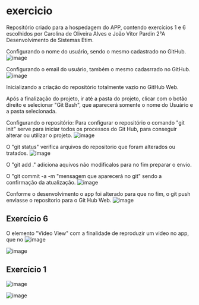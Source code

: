 # exercicio
Repositório criado para a hospedagem do APP, contendo exercícios 1 e 6  escolhidos por Carolina de Oliveira Alves e João Vitor Pardin 2°A Desenvolvimento de Sistemas Etim.

Configurando o nome do usuário, sendo o mesmo cadastrado no GitHub.
![image](https://github.com/Carolinacss/exer/assets/127458533/3c0b6697-d852-4c8c-9b28-089039a45aab)

Configurando o email do usuário, também o mesmo cadasrrado no GitHub.
![image](https://github.com/Carolinacss/exer/assets/127458533/b74f41dd-869e-423a-9322-31e7fbb375b4)

Inicializando a criação do repositório totalmente vazio no GitHub Web.

Após a finalização do projeto, ir até a pasta do projeto, clicar com o botão direito e selecionar "Git Bash", que aparecerá somente o nome do Usuário e a pasta selecionada.

Configurando o repositório:
Para configurar o repositório o comando "git init" serve para iniciar todos os processos do Git Hub, para conseguir alterar ou utilizar o projeto.
![image](https://github.com/Carolinacss/exer/assets/127458533/415accf2-b337-460a-9b0d-6ba3d0e80f4e)

O "git status" verifica arquivos do repositorio que foram alterados ou tratados.
![image](https://github.com/Carolinacss/exer/assets/127458533/2e921165-b612-4552-aad4-004eb00406f5)

O "git add ." adiciona aquivos não modificalos para no fim preparar o envio.

O "git commit -a -m "mensagem que aparecerá no git" sendo a confirmação da atualização.
![image](https://github.com/Carolinacss/exer/assets/127458533/f884c91e-2b69-45fd-af49-7328a003e467)

Conforme o desenvolvimento o app foi alterado para que no fim, o git push enviasse o repositorio para o Git Hub Web.
![image](https://github.com/Carolinacss/exer/assets/127458533/402b01d5-df6f-4e92-87d5-7944b41e3517)

## Exercício 6 
O elemento "Video View" com a finalidade de reproduzir um video no app, que no 
![image](https://github.com/Carolinacss/exer/assets/127458533/e85b6638-7325-40cb-99ae-b44bbefc8ac7)

![image](https://github.com/Carolinacss/exer/assets/127458533/c890a0a3-2713-4db5-8c53-6cf704fee6df)

## Exercício 1
![image](https://github.com/Carolinacss/exer/assets/127458533/9696f3d0-64b0-42bd-91e5-f1f9718f150d)

![image](https://github.com/Carolinacss/exer/assets/127458533/99eb7df5-9089-4de1-885c-c818ba0e0761)






